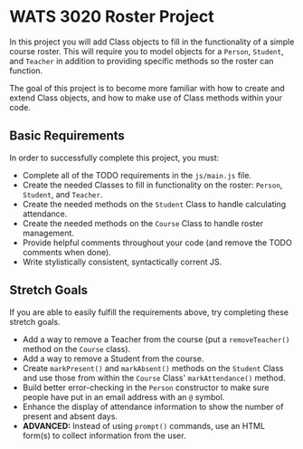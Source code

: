 
# WATS 3020 Roster Project

In this project you will add Class objects to fill in the functionality of a
simple course roster. This will require you to model objects for a `Person`,
`Student`, and `Teacher` in addition to providing specific methods so the roster
can function.

The goal of this project is to become more familiar with how to create and
extend Class objects, and how to make use of Class methods within your code.

## Basic Requirements

In order to successfully complete this project, you must:

* Complete all of the TODO requirements in the `js/main.js` file.
* Create the needed Classes to fill in functionality on the roster: `Person`, `Student`, and `Teacher`.
* Create the needed methods on the `Student` Class to handle calculating attendance.
* Create the needed methods on the `Course` Class to handle roster management.
* Provide helpful comments throughout your code (and remove the TODO comments when done).
* Write stylistically consistent, syntactically corrent JS.

## Stretch Goals

If you are able to easily fulfill the requirements above, try completing these
stretch goals.

* Add a way to remove a Teacher from the course (put a `removeTeacher()` method on the `Course` class).
* Add a way to remove a Student from the course.
* Create `markPresent()` and `markAbsent()` methods on the `Student` Class and use those from within the `Course` Class' `markAttendance()` method.
* Build better error-checking in the `Person` constructor to make sure people have put in an email address with an `@` symbol.
* Enhance the display of attendance information to show the number of present and absent days.
* **ADVANCED:** Instead of using `prompt()` commands, use an HTML form(s) to collect information from the user.
